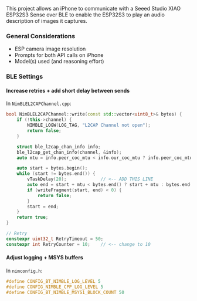 This project allows an iPhone to communicate with a Seeed Studio XIAO ESP32S3 Sense over BLE to enable the ESP32S3 to play an audio description of images it captures.

### General Considerations
 - ESP camera image resolution
 - Prompts for both API calls on iPhone
 - Model(s) used (and reasoning effort)


### BLE Settings

#### Increase retries + add short delay between sends

In `NimBLEL2CAPChannel.cpp`:

```cpp
bool NimBLEL2CAPChannel::write(const std::vector<uint8_t>& bytes) {
    if (!this->channel) {
        NIMBLE_LOGW(LOG_TAG, "L2CAP Channel not open");
        return false;
    }

    struct ble_l2cap_chan_info info;
    ble_l2cap_get_chan_info(channel, &info);
    auto mtu = info.peer_coc_mtu < info.our_coc_mtu ? info.peer_coc_mtu : info.our_coc_mtu;

    auto start = bytes.begin();
    while (start != bytes.end()) {
        vTaskDelay(20);             // <-- ADD THIS LINE
        auto end = start + mtu < bytes.end() ? start + mtu : bytes.end();
        if (writeFragment(start, end) < 0) {
            return false;
        }
        start = end;
    }
    return true;
}
```

```cpp
// Retry
constexpr uint32_t RetryTimeout = 50;
constexpr int RetryCounter = 10;    // <-- change to 10
```

#### Adjust logging + MSYS buffers

In `nimconfig.h`:

```cpp
#define CONFIG_BT_NIMBLE_LOG_LEVEL 5
#define CONFIG_NIMBLE_CPP_LOG_LEVEL 5
#define CONFIG_BT_NIMBLE_MSYS1_BLOCK_COUNT 50
```